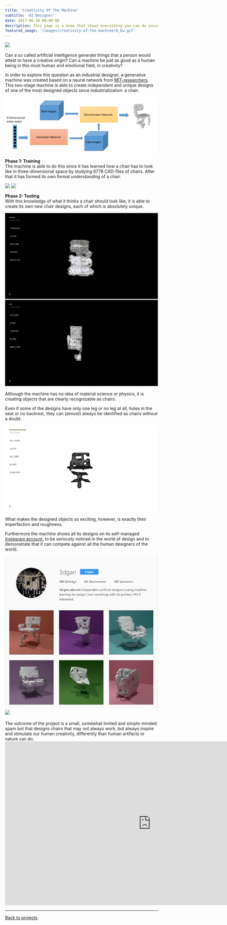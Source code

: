 ```yaml
---
title: 'Creativity Of The Machine'
subtitle: 'AI Designer'
date: 2017-06-30 00:00:00
description: This page is a demo that shows everything you can do inside portfolio and blog posts.
featured_image: '/images/creativity-of-the-machine/8_bw.gif'
---
```


![](/images/creativity-of-the-machine/171025-23_49_44_v2_seed_352_0001.png#full)


Can a so called artificial intelligence generate things that a person would attest to have a creative origin? Can a machine be just as good as a human being in this most human and emotional field, in creativity?

In order to explore this question as an industrial designer, a generative machine was created based on a neural network from [MIT-researchers](http://3dgan.csail.mit.edu/).
This two-stage machine is able to create independent and unique designs of one of the most designed objects since industrialization: a chair.


![](/images/creativity-of-the-machine/0_CpA-BuAtKl6SrrZ8_.jpg)

**Phase 1: Training** <br/>
The machine is able to do this since it has learned how a *chair* has to look like in three-dimensional space by studying 6778 CAD-files of chairs. After that it has formed its own formal *understanding* of a chair.


<div class="gallery" data-columns="2">
	<img src="/images/creativity-of-the-machine/mturk_renderings_bwh.gif">
	<img src="/images/creativity-of-the-machine/5.gif">
</div>

**Phase 2: Testing** <br/>
With this knowledge of what it thinks a chair should look like, it is able to create its own new chair designs, each of which is  absolutely unique.



<div class="gallery" data-columns="2">
	<img src="/images/creativity-of-the-machine/8_bw.gif">
	<img src="/images/creativity-of-the-machine/9_.gif">
</div>

Although the machine has no idea of material science or physics, it is creating objects that are clearly recognizable as chairs.

Even if some of the designs have only one leg or no leg at all, holes in the seat or no backrest, they can (almost) always be identified as chairs without a doubt.

![](/images/creativity-of-the-machine/190307_01-09-38_ss.gif)

<!-- <div class="gallery" data-columns="2">
	<img src="/images/creativity-of-the-machine/190307_01-09-38_ss.gif">
	<img src="/images/creativity-of-the-machine/190307_10-22-22_s.gif">
</div> -->

What makes the designed objects so exciting, however, is exactly their  imperfection and roughness.

Furthermore the machine shows all its designs on its self-managed [Instagram account](https://www.instagram.com/3dgan/), to be seriously noticed in the world of design and to demonstrate that it can compete against all the human designers of the world.
<div class="gallery" data-columns="2">
	<img src="/images/creativity-of-the-machine/Unbenannt2.JPG">
	<img src="/images/creativity-of-the-machine/insta1080.gif">
</div>

<br/>
The outcome of the project is a small, somewhat limited and simple-minded spam bot that designs chairs that may not always work, but always inspire and stimulate our human creativity, differently than human artifacts or nature can do.
<br/>

<iframe src="https://player.vimeo.com/video/271288204?color=ffffff&byline=0&portrait=0" width="960" height="540" frameborder="0" allow="autoplay; fullscreen" allowfullscreen></iframe>

---

<a href="/#"  class="button button--small">Back to projects</a>
